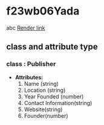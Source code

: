 # f23wb06Yada
abc
[Render link](https://f23wb06yada.onrender.com)
## class and attribute type
### class : Publisher <!-- Publisher of books -->
- **Attributes:**
  1. Name (string)
  2. Location (string)
  3. Year Founded (number)
  4. Contact Information(string)
  5. Website(string)
  6. Founder(number)